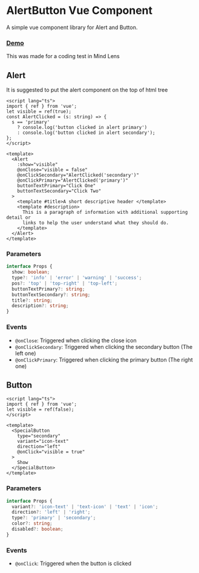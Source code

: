 # AlertButton Vue Component

A simple vue component library for Alert and Button.

### [Demo](https://alertbutton.bagusgandhi.dev/)

This was made for a coding test in Mind Lens

## Alert

It is suggested to put the alert component on the top of html tree

```vue
<script lang="ts">
import { ref } from 'vue';
let visible = ref(true);
const AlertClicked = (s: string) => {
  s == 'primary'
    ? console.log('button clicked in alert primary')
    : console.log('button clicked in alert secondary');
};
</script>

<template>
  <Alert
    :show="visible"
    @onClose="visible = false"
    @onClickSecondary="AlertClicked('secondary')"
    @onClickPrimary="AlertClicked('primary')"
    buttonTextPrimary="Click One"
    buttonTextSecondary="Click Two"
  >
    <template #title>A short descriptive header </template>
    <template #description>
      This is a paragraph of information with additional supporting detail or
      links to help the user understand what they should do.
    </template>
  </Alert>
</template>
```

### Parameters

```typescript
interface Props {
  show: boolean;
  type?: 'info' | 'error' | 'warning' | 'success';
  pos?: 'top' | 'top-right' | 'top-left';
  buttonTextPrimary?: string;
  buttonTextSecondary?: string;
  title?: string;
  description?: string;
}
```

### Events

- `@onClose`: Triggered when clicking the close icon
- `@onClickSecondary`: Triggered when clicking the secondary button (The left one)
- `@onClickPrimary`: Triggered when clicking the primary button (The right one)

## Button

```vue
<script lang="ts">
import { ref } from 'vue';
let visible = ref(false);
</script>

<template>
  <SpecialButton
    type="secondary"
    variant="icon-text"
    direction="left"
    @onClick="visible = true"
  >
    Show
  </SpecialButton>
</template>
```

### Parameters

```typescript
interface Props {
  variant?: 'icon-text' | 'text-icon' | 'text' | 'icon';
  direction?: 'left' | 'right';
  type?: 'primary' | 'secondary';
  color?: string;
  disabled?: boolean;
}
```

### Events

- `@onClick`: Triggered when the button is clicked
